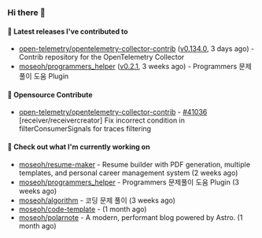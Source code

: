### Hi there 👋

#### 🚀 Latest releases I've contributed to

- [open-telemetry/opentelemetry-collector-contrib](https://github.com/open-telemetry/opentelemetry-collector-contrib) ([v0.134.0](https://github.com/open-telemetry/opentelemetry-collector-contrib/releases/tag/v0.134.0), 3 days ago) - Contrib repository for the OpenTelemetry Collector
- [moseoh/programmers_helper](https://github.com/moseoh/programmers_helper) ([v0.2.1](https://github.com/moseoh/programmers_helper/releases/tag/v0.2.1), 3 weeks ago) - Programmers 문제풀이 도움 Plugin

#### 🎉 Opensource Contribute

- [open-telemetry/opentelemetry-collector-contrib](https://github.com/open-telemetry/opentelemetry-collector-contrib) - [#41036](https://github.com/open-telemetry/opentelemetry-collector-contrib/pull/41036) [receiver/receivercreator] Fix incorrect condition in filterConsumerSignals for traces filtering

#### 👷 Check out what I'm currently working on

- [moseoh/resume-maker](https://github.com/moseoh/resume-maker) - Resume builder with PDF generation, multiple templates, and personal career management system (2 weeks ago)
- [moseoh/programmers_helper](https://github.com/moseoh/programmers_helper) - Programmers 문제풀이 도움 Plugin (3 weeks ago)
- [moseoh/algorithm](https://github.com/moseoh/algorithm) - 코딩 문제 풀이 (3 weeks ago)
- [moseoh/code-template](https://github.com/moseoh/code-template) -  (1 month ago)
- [moseoh/polarnote](https://github.com/moseoh/polarnote) - A modern, performant blog powered by Astro. (1 month ago)
